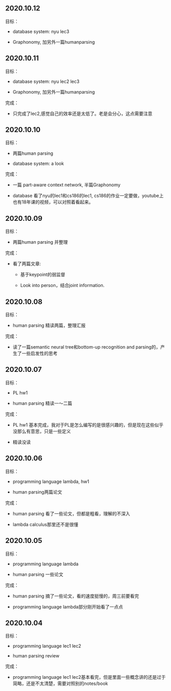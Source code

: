 ## 2020.10.12

目标：

* database system: nyu lec3

* Graphonomy, 加另外一篇humanparsing


## 2020.10.11

目标：

* database system: nyu lec2 lec3

* Graphonomy, 加另外一篇humanparsing

完成：

* 只完成了lec2,感觉自己的效率还是太低了。老是会分心，这点需要注意


## 2020.10.10

目标：

* 两篇human parsing

* database system: a look

完成：

* 一篇 part-aware context network, 半篇Graphonomy

* database 看了nyu的lec1和cs186的lec1, cs186的作业一定要做，youtube上也有18年课的视频，可以对照着看起来。


## 2020.10.09

目标：

* 两篇human parsing 并整理

完成：

* 看了两篇文章:

    * 基于keypoint的弱监督

    * Look into person，结合joint information.

## 2020.10.08

目标：

* human parsing 精读两篇，整理汇报

完成：

* 读了一篇semantic neural tree和bottom-up recognition and parsing的，产生了一些启发性的思考

## 2020.10.07

目标：

* PL hw1

* human parsing 精读一～二篇

完成：

* PL hw1 基本完成，我对于PL是怎么编写的是很感兴趣的，但是现在这些似乎没那么有意思，只是一些定义

* 精读没读

## 2020.10.06

目标：

* programming language lambda, hw1

* human parsing两篇论文

完成：

* human parsing 看了一些论文，但都是粗看，理解的不深入

* lambda calculus那里还不是很懂


## 2020.10.05

目标：

* programming language lambda

* human parsing 一些论文

完成：

* human parsing 摘了一些论文，看的速度挺慢的，周三前要看完

* programming language lambda部分刚开始看了一点点

## 2020.10.04

目标：

* programming language lec1 lec2

* human parsing review

完成：

* programming language lec1 lec2基本看完，但是里面一些概念讲的还是过于简略，还是不太清楚，需要对照别的notes/book